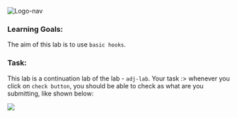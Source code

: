 ![Logo-nav](https://s3.ap-south-1.amazonaws.com/kalvi-education.github.io/front-end-web-development/Kalvium-Logo.png)

### Learning Goals:
The aim of this lab is to use `basic hooks`.

### Task:
This lab is a continuation lab of the lab - `adj-lab`.
Your task :> whenever you click on `check button`, you should be able to check as what are you submitting, like shown below:

![](https://s3.ap-south-1.amazonaws.com/kalvi-education.github.io/front-end-web-development/adv-adj-hooks.gif)